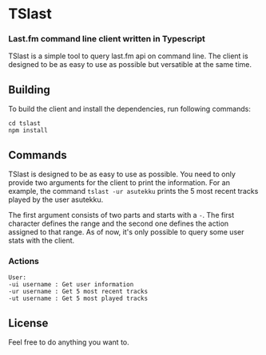 # TSlast

### Last.fm command line client written in Typescript
TSlast is a simple tool to query last.fm api on command line. The client is designed to be as easy to use as possible but versatible at the same time.

## Building
To build the client and install the dependencies, run following commands:

```
cd tslast
npm install
```

## Commands
TSlast is designed to be as easy to use as possible. You need to only provide two arguments for the client to print the information. For an example, the command `tslast -ur asutekku` prints the 5 most recent tracks played by the user asutekku.

The first argument consists of two parts and starts with a `-`. The first character defines the range and the second one defines the action assigned to that range. As of now, it's only possible to query some user stats with the client.

### Actions
```
User:
-ui username : Get user information
-ur username : Get 5 most recent tracks
-ut username : Get 5 most played tracks
```

## License
Feel free to do anything you want to.
